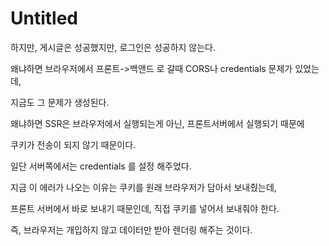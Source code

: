 # Untitled

하지만, 게시글은 성공했지만, 로그인은 성공하지 않는다.

왜냐하면 브라우저에서 프론트-&gt;백앤드 로 갈때 CORS나 credentials 문제가 있었는데, 

지금도 그 문제가 생성된다. 

왜냐하면 SSR은 브라우저에서 실행되는게 아닌, 프론트서버에서 실행되기 때문에 

쿠키가 전송이 되지 않기 때문이다. 

일단 서버쪽에서는 credentials 를 설정 해주었다. 



지금 이 에러가 나오는 이유는 쿠키를 원래 브라우저가 담아서 보내줬는데, 

프론트 서버에서 바로 보내기 때문인데, 직접 쿠키를 넣어서 보내줘야 한다. 

즉, 브라우저는 개입하지 않고 데이터만 받아 렌더링 해주는 것이다. 

